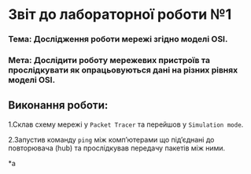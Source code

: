 # Звіт до лабораторної роботи №1

### Тема: Дослідження роботи мережі згідно моделі OSI.

### Мета: Дослідити роботу мережевих пристроїв та прослідкувати як опрацьовуються дані на різних рівнях моделі OSI.

## Виконання роботи:

1.Склав схему мережі у `Packet Tracer` та перейшов у `Simulation mode`.

2.Запустив команду `ping` між комп’ютерами що під’єднані до повторювача (hub) та прослідкував передачу пакетів між ними.

*а
